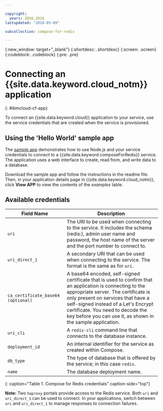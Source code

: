 ```yaml
---

copyright:
  years: 2016,2018
lastupdated: "2018-05-09"

subcollection: compose-for-redis

---
```


{:new_window: target="_blank"}
{:shortdesc: .shortdesc}
{:screen: .screen}
{:codeblock: .codeblock}
{:pre: .pre}

# Connecting an {{site.data.keyword.cloud_notm}} application
{: #ibmcloud-cf-app}

To connect an {{site.data.keyword.cloud}} application to your service, use the service credentials that are created when the service is provisioned. 

## Using the 'Hello World' sample app

The [sample app](https://github.com/IBM-Bluemix/compose-redis-helloworld-nodejs) demonstrates how to use Node.js and your service credentials to connect to a {{site.data.keyword.composeForRedis}} service. The application uses a web interface to create, read from, and write data to a database.

Download the sample app and follow the instructions in the readme file. Then, in your application details page in {{site.data.keyword.cloud_notm}}, click **View APP** to view the contents of the *examples* table.

## Available credentials

Field Name|Description
----------|-----------
`uri`|The URI to be used when connecting to the service. It includes the schema (redis:), admin user name and password, the host name of the server and the port number to connect to.
`uri_direct_1`|A secondary URI that can be used when connecting to the service. The format is the same as for `uri`.
`ca_certificate_base64` `(optional)`|A base64 encoded, self-signed certificate that is used to confirm that an application is connecting to the appropriate server. The certificate is only present on services that have a self-signed instead of a Let's Encrypt certificate. You need to decode the key before you can use it, as shown in the sample application.
`uri_cli`|A `redis-cli` command line that connects to the database instance.
`deployment_id`|An internal identifier for the service as created within Compose.
`db_type`|The type of database that is offered by the service; in this case `redis`.
`name`|The database deployment name.
{: caption="Table 1. Compose for Redis credentials" caption-side="top"}

**Note:** Two `haproxy` portals provide access to the Redis service. Both `uri` and `uri_direct_1` can be used to connect. In your applications, switch between `uri` and `uri_direct_1` to manage responses to connection failures.
